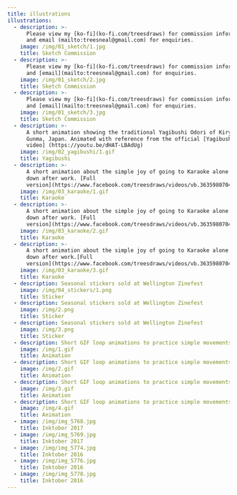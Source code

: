 ```yaml
---
title: illustrations
illustrations:
  - description: >-
      Please view my [ko-fi](ko-fi.com/treesdraws) for commission information
      and email (mailto:treesneal@gmail.com) for enquiries.
    image: /img/01_sketch/1.jpg
    title: Sketch Commission
  - description: >-
      Please view my [ko-fi](ko-fi.com/treesdraws) for commission information
      and [email](mailto:treesneal@gmail.com) for enquiries.
    image: /img/01_sketch/2.jpg
    title: Sketch Commission
  - description: >-
      Please view my [ko-fi](ko-fi.com/treesdraws) for commission information
      and [email](mailto:treesneal@gmail.com) for enquiries.
    image: /img/01_sketch/3.jpg
    title: Sketch Commission
  - description: >-
      A short animation showing the traditional Yagibushi Odori of Kiryu City,
      Gunma, Japan. Animated with reference from the official [Yagibushi Odori
      video] (https://youtu.be/dHAT-LBAdUg)
    image: /img/02_yagibushi/1.gif
    title: Yagibushi
  - description: >-
      A short animation about the simple joy of going to Karaoke alone to wind
      down after work. [Full
      version](https://www.facebook.com/treesdraws/videos/vb.363598070467578/945385932288786/?type=2&theater&notif_t=page_post_reaction&notif_id=1527240913458186)
    image: /img/03_karaoke/1.gif
    title: Karaoke
  - description: >-
      A short animation about the simple joy of going to Karaoke alone to wind
      down after work. [Full
      version](https://www.facebook.com/treesdraws/videos/vb.363598070467578/945385932288786/?type=2&theater&notif_t=page_post_reaction&notif_id=1527240913458186)
    image: /img/03_karaoke/2.gif
    title: Karaoke
  - description: >-
      A short animation about the simple joy of going to Karaoke alone to wind
      down after work.[Full
      version](https://www.facebook.com/treesdraws/videos/vb.363598070467578/945385932288786/?type=2&theater&notif_t=page_post_reaction&notif_id=1527240913458186)
    image: /img/03_karaoke/3.gif
    title: Karaoke
  - description: Seasonal stickers sold at Wellington Zinefest
    image: /img/04_stickers/1.png
    title: Sticker
  - description: Seasonal stickers sold at Wellington Zinefest
    image: /img/2.png
    title: Sticker
  - description: Seasonal stickers sold at Wellington Zinefest
    image: /img/3.png
    title: Sticker
  - description: Short GIF loop animations to practice simple movements
    image: /img/1.gif
    title: Animation
  - description: Short GIF loop animations to practice simple movements
    image: /img/2.gif
    title: Animation
  - description: Short GIF loop animations to practice simple movements
    image: /img/3.gif
    title: Animation
  - description: Short GIF loop animations to practice simple movements
    image: /img/4.gif
    title: Animation
  - image: /img/img_5768.jpg
    title: Inktober 2017
  - image: /img/img_5769.jpg
    title: Inktober 2017
  - image: /img/img_5774.jpg
    title: Inktober 2016
  - image: /img/img_5776.jpg
    title: Inktober 2016
  - image: /img/img_5778.jpg
    title: Inktober 2016
---
```


